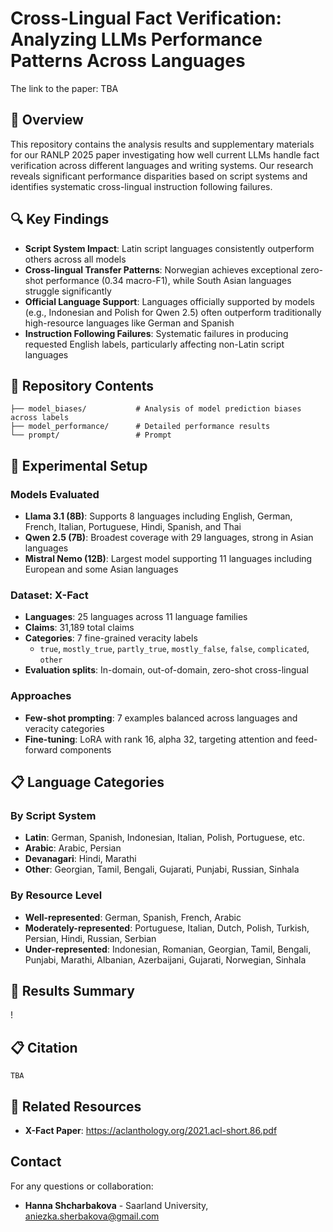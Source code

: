 # Cross-Lingual Fact Verification: Analyzing LLMs Performance Patterns Across Languages
The link to the paper: TBA

## 📄 Overview

This repository contains the analysis results and supplementary materials for our RANLP 2025 paper investigating how well current LLMs handle fact verification across different languages and writing systems. Our research reveals significant performance disparities based on script systems and identifies systematic cross-lingual instruction following failures.

## 🔍 Key Findings

- **Script System Impact**: Latin script languages consistently outperform others across all models
- **Cross-lingual Transfer Patterns**: Norwegian achieves exceptional zero-shot performance (0.34 macro-F1), while South Asian languages struggle significantly
- **Official Language Support**: Languages officially supported by models (e.g., Indonesian and Polish for Qwen 2.5) often outperform traditionally high-resource languages like German and Spanish
- **Instruction Following Failures**: Systematic failures in producing requested English labels, particularly affecting non-Latin script languages

## 📁 Repository Contents

```
├── model_biases/           # Analysis of model prediction biases across labels
├── model_performance/      # Detailed performance results 
└── prompt/                 # Prompt
```

## 🔬 Experimental Setup

### Models Evaluated
- **Llama 3.1 (8B)**: Supports 8 languages including English, German, French, Italian, Portuguese, Hindi, Spanish, and Thai
- **Qwen 2.5 (7B)**: Broadest coverage with 29 languages, strong in Asian languages
- **Mistral Nemo (12B)**: Largest model supporting 11 languages including European and some Asian languages

### Dataset: X-Fact
- **Languages**: 25 languages across 11 language families
- **Claims**: 31,189 total claims
- **Categories**: 7 fine-grained veracity labels
  - `true`, `mostly_true`, `partly_true`, `mostly_false`, `false`, `complicated`, `other`
- **Evaluation splits**: In-domain, out-of-domain, zero-shot cross-lingual

### Approaches

- **Few-shot prompting**: 7 examples balanced across languages and veracity categories
- **Fine-tuning**: LoRA with rank 16, alpha 32, targeting attention and feed-forward components

## 📋 Language Categories

### By Script System
- **Latin**: German, Spanish, Indonesian, Italian, Polish, Portuguese, etc.
- **Arabic**: Arabic, Persian
- **Devanagari**: Hindi, Marathi
- **Other**: Georgian, Tamil, Bengali, Gujarati, Punjabi, Russian, Sinhala

### By Resource Level
- **Well-represented**: German, Spanish, French, Arabic
- **Moderately-represented**: Portuguese, Italian, Dutch, Polish, Turkish, Persian, Hindi, Russian, Serbian
- **Under-represented**: Indonesian, Romanian, Georgian, Tamil, Bengali, Punjabi, Marathi, Albanian, Azerbaijani, Gujarati, Norwegian, Sinhala

## 🎯 Results Summary

!

## 📋 Citation

```
TBA
```

## 🔗 Related Resources

- **X-Fact Paper**: https://aclanthology.org/2021.acl-short.86.pdf

## Contact

For any questions or collaboration:
- **Hanna Shcharbakova** - Saarland University, aniezka.sherbakova@gmail.com
